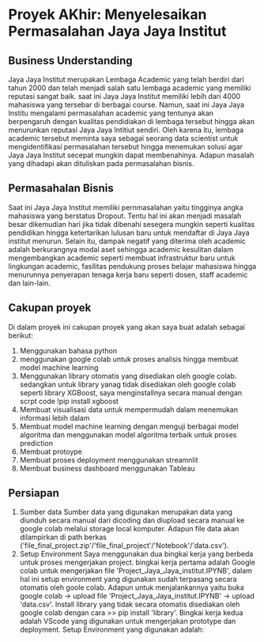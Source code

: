 # Proyek AKhir: Menyelesaikan Permasalahan Jaya Jaya Institut

## Business Understanding
Jaya Jaya Institut merupakan Lembaga Academic yang telah berdiri dari tahun 2000 dan telah menjadi salah satu lembaga academic yang memiliki reputasi sangat baik. saat ini Jaya Jaya Institut memiliki lebih dari 4000 mahasiswa yang tersebar di berbagai course. Namun, saat ini Jaya Jaya Institu mengalami permasalahan academic yang tentunya akan berpengaruh dengan kualitas pendidiakan di lembaga tersebut hingga akan menurunkan reputasi Jaya Jaya Intitiut sendiri. Oleh karena itu, lembaga academic tersebut meminta saya sebagai seorang data scientist untuk mengidentifikasi permasalahan tersebut hingga menemukan solusi agar Jaya Jaya Institut secepat mungkin dapat membenahinya. Adapun masalah yang dihadapi akan dituliskan pada permasalahan bisnis.

## Permasahalan Bisnis
Saat ini Jaya Jaya Institut memiliki pernmasalahan yaitu tingginya angka mahasiswa yang berstatus Dropout. Tentu hal ini akan menjadi masalah besar dikemudian hari jika tidak dibenahi sesegera mungkin seperti kualitas pendidikan hingga ketertarikan lulusan baru untuk mendaftar di Jaya Jaya institut menurun. Selain itu, dampak negatif yang diterima oleh academic adalah berkurangnya modal aset sehingga academic kesulitan dalam mengembangkan academic seperti membuat infrastruktur baru untuk lingkungan academic, fasilitas pendukung proses belajar mahasiswa hingga menurunnya penyerapan tenaga kerja baru seperti dosen, staff academic dan lain-lain.

## Cakupan proyek
Di dalam proyek ini cakupan proyek yang akan saya buat adalah sebagai berikut:
1. Menggunakan bahasa python
2. menggunakan google colab untuk proses analisis hingga membuat model machine learning
3. Menggunakan library otomatis yang disediakan oleh google colab. sedangkan untuk library yanag tidak disediakan oleh google colab seperti library XGBoost, saya menginstallnya secara manual dengan scrpt code !pip install xgboost
4. Membuat visualisasi data untuk mempermudah dalam menemukan informasi lebih dalam 
5. Membuat model machine learning dengan menguji berbagai model algoritma dan menggunakan model algoritma terbaik untuk proses prediction
6. Membuat protoype 
7. Membuat proses deployment menggunakan streamnlit
9. Membuat business dashboard menggunakan Tableau

## Persiapan
1. Sumber data
   Sumber data yang digunakan merupakan data yang diunduh secara manual dari dicoding dan diupload secara manual ke google colab melalui storage local komputer. Adapun file data akan dilampirkan di path berkas ('file_final_project.zip'/'file_final_project'/'Notebook'/'data.csv').
2. Setup Environment
  Saya menggunakan dua bingkai kerja yang berbeda untuk proses mengerjakan project. bingkai kerja pertama adalah Google colab untuk mengerjakan file 'Project_Jaya_Jaya_institut.IPYNB', dalam hal ini setup environment yang digunakan sudah terpasang secara otomatis oleh goole colab. Adapun untuk menjalankannya yaitu buka google colab -> upload file 'Project_Jaya_Jaya_institut.IPYNB' -> upload 'data.csv'. Install library yang tidak secara otomatis disediakan oleh google colab dengan cara >> pip install 'library'. Bingkai kerja kedua adalah VScode yang digunakan untuk mengerjakan prototype dan deployment. Setup Environment yang digunakan adalah: 
